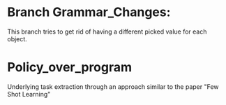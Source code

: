 # Branch Grammar_Changes:
This branch tries to get rid of having a different picked value for each object. 
# Policy_over_program

Underlying task extraction through an approach similar to the paper "Few Shot Learning"
